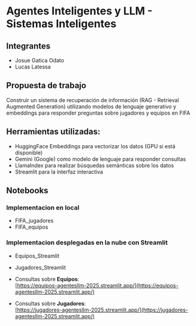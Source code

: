 # Agentes Inteligentes y LLM - Sistemas Inteligentes

## Integrantes

- Josue Gatica Odato
- Lucas Latessa

## Propuesta de trabajo

Construir un sistema de recuperación de información (RAG - Retrieval Augmented Generation) utilizando modelos de lenguaje generativo y embeddings para responder preguntas sobre jugadores y equipos en FIFA

## Herramientas utilizadas:

- HuggingFace Embeddings para vectorizar los datos (GPU si está disponible)
- Gemini (Google) como modelo de lenguaje para responder consultas
- LlamaIndex para realizar búsquedas semánticas sobre los datos
- Streamlit para la interfaz interactiva

## Notebooks

### Implementacion en local

- FIFA_jugadores
- FIFA_equipos

### Implementacion desplegadas en la nube con Streamlit

- Equipos_Streamlit
- Jugadores_Streamlit



- Consultas sobre **Equipos**:  
  [https://equipos-agentesllm-2025.streamlit.app/](https://equipos-agentesllm-2025.streamlit.app/)

- Consultas sobre **Jugadores**:  
  [https://jugadores-agentesllm-2025.streamlit.app/](https://jugadores-agentesllm-2025.streamlit.app/)
